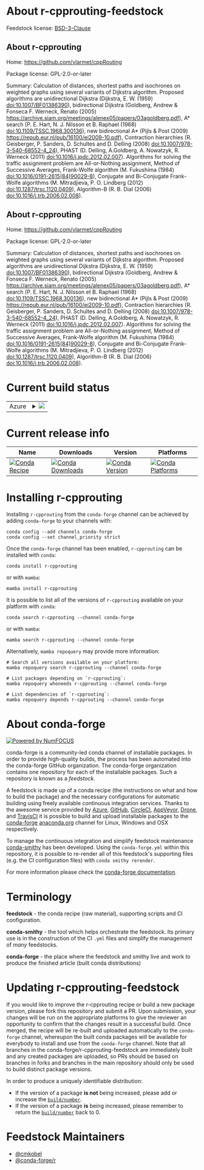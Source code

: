 About r-cpprouting-feedstock
============================

Feedstock license: [BSD-3-Clause](https://github.com/conda-forge/r-cpprouting-feedstock/blob/main/LICENSE.txt)


About r-cpprouting
------------------

Home: https://github.com/vlarmet/cppRouting

Package license: GPL-2.0-or-later

Summary: Calculation of distances, shortest paths and isochrones on weighted graphs using several variants of Dijkstra algorithm. Proposed algorithms are unidirectional Dijkstra (Dijkstra, E. W. (1959) <doi:10.1007/BF01386390>), bidirectional Dijkstra (Goldberg, Andrew & Fonseca F. Werneck, Renato (2005) <https://archive.siam.org/meetings/alenex05/papers/03agoldberg.pdf>), A* search (P. E. Hart, N. J. Nilsson et B. Raphael (1968) <doi:10.1109/TSSC.1968.300136>), new bidirectional A* (Pijls & Post (2009) <https://repub.eur.nl/pub/16100/ei2009-10.pdf>), Contraction hierarchies (R. Geisberger, P. Sanders, D. Schultes and D. Delling (2008) <doi:10.1007/978-3-540-68552-4_24>), PHAST (D. Delling, A.Goldberg, A. Nowatzyk, R. Werneck (2011) <doi:10.1016/j.jpdc.2012.02.007>). Algorithms for solving the traffic assignment problem are All-or-Nothing assignment, Method of Successive Averages, Frank-Wolfe algorithm (M. Fukushima (1984) <doi:10.1016/0191-2615(84)90029-8>), Conjugate and Bi-Conjugate Frank-Wolfe algorithms (M. Mitradjieva, P. O. Lindberg (2012) <doi:10.1287/trsc.1120.0409>), Algorithm-B (R. B. Dial (2006) <doi:10.1016/j.trb.2006.02.008>).

About r-cpprouting
------------------

Home: https://github.com/vlarmet/cppRouting

Package license: GPL-2.0-or-later

Summary: Calculation of distances, shortest paths and isochrones on weighted graphs using several variants of Dijkstra algorithm. Proposed algorithms are unidirectional Dijkstra (Dijkstra, E. W. (1959) <doi:10.1007/BF01386390>), bidirectional Dijkstra (Goldberg, Andrew & Fonseca F. Werneck, Renato (2005) <https://archive.siam.org/meetings/alenex05/papers/03agoldberg.pdf>), A* search (P. E. Hart, N. J. Nilsson et B. Raphael (1968) <doi:10.1109/TSSC.1968.300136>), new bidirectional A* (Pijls & Post (2009) <https://repub.eur.nl/pub/16100/ei2009-10.pdf>), Contraction hierarchies (R. Geisberger, P. Sanders, D. Schultes and D. Delling (2008) <doi:10.1007/978-3-540-68552-4_24>), PHAST (D. Delling, A.Goldberg, A. Nowatzyk, R. Werneck (2011) <doi:10.1016/j.jpdc.2012.02.007>). Algorithms for solving the traffic assignment problem are All-or-Nothing assignment, Method of Successive Averages, Frank-Wolfe algorithm (M. Fukushima (1984) <doi:10.1016/0191-2615(84)90029-8>), Conjugate and Bi-Conjugate Frank-Wolfe algorithms (M. Mitradjieva, P. O. Lindberg (2012) <doi:10.1287/trsc.1120.0409>), Algorithm-B (R. B. Dial (2006) <doi:10.1016/j.trb.2006.02.008>).

Current build status
====================


<table>
    
  <tr>
    <td>Azure</td>
    <td>
      <details>
        <summary>
          <a href="https://dev.azure.com/conda-forge/feedstock-builds/_build/latest?definitionId=24551&branchName=main">
            <img src="https://dev.azure.com/conda-forge/feedstock-builds/_apis/build/status/r-cpprouting-feedstock?branchName=main">
          </a>
        </summary>
        <table>
          <thead><tr><th>Variant</th><th>Status</th></tr></thead>
          <tbody><tr>
              <td>linux_64</td>
              <td>
                <a href="https://dev.azure.com/conda-forge/feedstock-builds/_build/latest?definitionId=24551&branchName=main">
                  <img src="https://dev.azure.com/conda-forge/feedstock-builds/_apis/build/status/r-cpprouting-feedstock?branchName=main&jobName=linux&configuration=linux%20linux_64_" alt="variant">
                </a>
              </td>
            </tr><tr>
              <td>osx_64</td>
              <td>
                <a href="https://dev.azure.com/conda-forge/feedstock-builds/_build/latest?definitionId=24551&branchName=main">
                  <img src="https://dev.azure.com/conda-forge/feedstock-builds/_apis/build/status/r-cpprouting-feedstock?branchName=main&jobName=osx&configuration=osx%20osx_64_" alt="variant">
                </a>
              </td>
            </tr>
          </tbody>
        </table>
      </details>
    </td>
  </tr>
</table>

Current release info
====================

| Name | Downloads | Version | Platforms |
| --- | --- | --- | --- |
| [![Conda Recipe](https://img.shields.io/badge/recipe-r--cpprouting-green.svg)](https://anaconda.org/conda-forge/r-cpprouting) | [![Conda Downloads](https://img.shields.io/conda/dn/conda-forge/r-cpprouting.svg)](https://anaconda.org/conda-forge/r-cpprouting) | [![Conda Version](https://img.shields.io/conda/vn/conda-forge/r-cpprouting.svg)](https://anaconda.org/conda-forge/r-cpprouting) | [![Conda Platforms](https://img.shields.io/conda/pn/conda-forge/r-cpprouting.svg)](https://anaconda.org/conda-forge/r-cpprouting) |

Installing r-cpprouting
=======================

Installing `r-cpprouting` from the `conda-forge` channel can be achieved by adding `conda-forge` to your channels with:

```
conda config --add channels conda-forge
conda config --set channel_priority strict
```

Once the `conda-forge` channel has been enabled, `r-cpprouting` can be installed with `conda`:

```
conda install r-cpprouting
```

or with `mamba`:

```
mamba install r-cpprouting
```

It is possible to list all of the versions of `r-cpprouting` available on your platform with `conda`:

```
conda search r-cpprouting --channel conda-forge
```

or with `mamba`:

```
mamba search r-cpprouting --channel conda-forge
```

Alternatively, `mamba repoquery` may provide more information:

```
# Search all versions available on your platform:
mamba repoquery search r-cpprouting --channel conda-forge

# List packages depending on `r-cpprouting`:
mamba repoquery whoneeds r-cpprouting --channel conda-forge

# List dependencies of `r-cpprouting`:
mamba repoquery depends r-cpprouting --channel conda-forge
```


About conda-forge
=================

[![Powered by
NumFOCUS](https://img.shields.io/badge/powered%20by-NumFOCUS-orange.svg?style=flat&colorA=E1523D&colorB=007D8A)](https://numfocus.org)

conda-forge is a community-led conda channel of installable packages.
In order to provide high-quality builds, the process has been automated into the
conda-forge GitHub organization. The conda-forge organization contains one repository
for each of the installable packages. Such a repository is known as a *feedstock*.

A feedstock is made up of a conda recipe (the instructions on what and how to build
the package) and the necessary configurations for automatic building using freely
available continuous integration services. Thanks to the awesome service provided by
[Azure](https://azure.microsoft.com/en-us/services/devops/), [GitHub](https://github.com/),
[CircleCI](https://circleci.com/), [AppVeyor](https://www.appveyor.com/),
[Drone](https://cloud.drone.io/welcome), and [TravisCI](https://travis-ci.com/)
it is possible to build and upload installable packages to the
[conda-forge](https://anaconda.org/conda-forge) [anaconda.org](https://anaconda.org/)
channel for Linux, Windows and OSX respectively.

To manage the continuous integration and simplify feedstock maintenance
[conda-smithy](https://github.com/conda-forge/conda-smithy) has been developed.
Using the ``conda-forge.yml`` within this repository, it is possible to re-render all of
this feedstock's supporting files (e.g. the CI configuration files) with ``conda smithy rerender``.

For more information please check the [conda-forge documentation](https://conda-forge.org/docs/).

Terminology
===========

**feedstock** - the conda recipe (raw material), supporting scripts and CI configuration.

**conda-smithy** - the tool which helps orchestrate the feedstock.
                   Its primary use is in the construction of the CI ``.yml`` files
                   and simplify the management of *many* feedstocks.

**conda-forge** - the place where the feedstock and smithy live and work to
                  produce the finished article (built conda distributions)


Updating r-cpprouting-feedstock
===============================

If you would like to improve the r-cpprouting recipe or build a new
package version, please fork this repository and submit a PR. Upon submission,
your changes will be run on the appropriate platforms to give the reviewer an
opportunity to confirm that the changes result in a successful build. Once
merged, the recipe will be re-built and uploaded automatically to the
`conda-forge` channel, whereupon the built conda packages will be available for
everybody to install and use from the `conda-forge` channel.
Note that all branches in the conda-forge/r-cpprouting-feedstock are
immediately built and any created packages are uploaded, so PRs should be based
on branches in forks and branches in the main repository should only be used to
build distinct package versions.

In order to produce a uniquely identifiable distribution:
 * If the version of a package **is not** being increased, please add or increase
   the [``build/number``](https://docs.conda.io/projects/conda-build/en/latest/resources/define-metadata.html#build-number-and-string).
 * If the version of a package **is** being increased, please remember to return
   the [``build/number``](https://docs.conda.io/projects/conda-build/en/latest/resources/define-metadata.html#build-number-and-string)
   back to 0.

Feedstock Maintainers
=====================

* [@cmkobel](https://github.com/cmkobel/)
* [@conda-forge/r](https://github.com/orgs/conda-forge/teams/r/)

